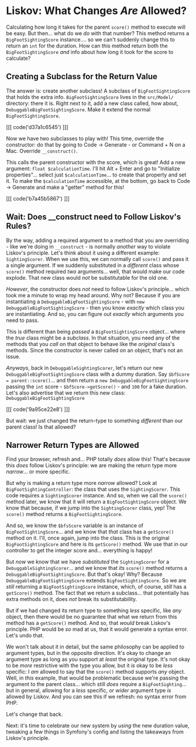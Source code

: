 # Liskov: What Changes *Are* Allowed?

Calculating how long it takes for the parent `score()` method to execute will be
easy. But then... what do we *do* with that number? This method returns a
`BigFootSightingScore` instance.... so we can't suddenly change this to return
an `int` for the duration. How can this method return both the `BigFootSightingScore`
*and* info about how long it took for the score to calculate?

## Creating a Subclass for the Return Value

The answer is: create another subclass! A subclass of `BigFootSightingScore` that
holds the extra info. `BigFootSightingScore` lives in the `src/Model/` directory:
there it is. Right next to it, add a new class called, how about,
`DebuggableBigFootSightingScore`. Make it extend the normal `BigFootSightingScore`.

[[[ code('d37a1c6545') ]]]

Now we have two subclasses to play with! This time, override the constructor: do
that by going to Code -> Generate - or Command + N on a Mac. Override `__construct()`.

This calls the parent constructor with the score, which is great! Add a new
argument: `float $calculationTime`. I'll hit Alt + Enter and go to "Initialize
properties"... select just `$calculationTime`... to create that property and set
it. To make the `$calculationTime` accessible, at the bottom, go back to Code ->
Generate and make a "getter" method for this!

[[[ code('b7a45b5867') ]]]

## Wait: Does __construct need to Follow Liskov's Rules?

By the way, adding a required argument to a method that you are overriding - like
we're doing in `__construct` - is normally *another* way to violate Liskov's
principle. Let's think about it using a different example: `SightingScorer`. When
we use this, we can normally call `score()` and pass it a single argument. If
we suddenly substituted in a *different* class whose `score()` method required
*two* arguments... well, that would make our code explode. That new class would
*not* be substitutable for the old one.

*However*, the constructor does *not* need to follow Liskov's principle... which
took me a minute to wrap my head around. Why not? Because if you are instantiating
a `DebuggableBigFootSightingScore` - with `new DebuggableBigFootSightingScore` -
then you know *exactly* which class you are instantiating. And so, you can figure
out *exactly* which arguments you need to pass.

This is different than being *passed* a `BigFootSightingScore` object... where the
*true* class might be a *subclass*. In that situation, you need any of the methods
that you *call* on that object to behave like the *original* class's methods. Since
the constructor is never called on an object, that's not an issue.

*Anyways*, back in `DebuggableSightingScorer`, let's return our new
`DebuggableBigFootSightingScore` class with a dummy duration. Say `$bfScore =
parent::score()`... and then return a `new DebuggableBigFootSightingScore` passing
the `int` score - `$bfScore->getScore()` - and `100` for a fake duration. Let's
also advertise that we return this new class: `DebuggableBigFootSightingScore`

[[[ code('9a95ce22e8') ]]]

But wait: we just changed the return-type to something *different* than our parent
class! Is that allowed?

## Narrower Return Types are Allowed

Find your browser, refresh and... PHP totally *does* allow this! That's because
this *does* follow Liskov's principle: we are making the return type more
*narrow*... or more specific.

But why is making a return type more *narrow* allowed? Look at
`BigFootSightingController`: the class that uses the `SightingScorer`. This code
requires a `SightingScorer` instance. And so, when we call the `score()` method
later, we know that it will return a `BigFootSightingScore` object. We know that
because, if we jump into the `SightingScorer` class, yep! The `score()` method
returns a `BigFootSightingScore`.

And so, we know the `$bfsScore` variable is an instance of `BigFootSightingScore`...
and we know that *that* class has a `getScore()` method on it. I'll, once again,
jump into the class. This is the original `BigFootSightingScore` and here is its
`getScore()` method. We use that in our controller to get the integer score and...
everything is happy!

But *now* we know that we have *substituted* the `SightingScorer` for a
`DebuggableSightingScorer`... and we know that *its* `score()` method returns
a `DebuggableBigFootSightingScore`. But that's okay! Why? Because
`DebuggableBigFootSightingScore` extends `BigFootSightingScore`. So we are
*still* returning a `BigFootSightingScore` instance, which, of course, *still* has
a `getScore()` method. The fact that we return a subclass... that potentially
has extra methods on it, does *not* break its substitutability.

But if we had changed its return type to something *less* specific, like *any*
object, then there would be no guarantee that what we return from this method
has a `getScore()` method. And so, that *would* break Liskov's principle.
PHP would be *so* mad at us, that it would generate a syntax error. Let's undo that.

We won't talk about it in detail, but the same philosophy can be applied to
argument types, but in the opposite direction. It's okay to change an argument
type as long as you support at *least* the original type. It's not okay to be
*more* restrictive with the type you allow, but it *is* okay to be *less* specific:
I *am* allowed to say that the `score()` method supports *any* object. Well, in
*this* example, that would be problematic because we're passing the argument to
the parent class... which still *does* require a `BigFootSighting`... but in
general, allowing for a *less* specific, or *wider* argument type *is* allowed
by Liskov. And you can see this if we refresh: no syntax error from PHP.

Let's change that back.

Next: it's time to celebrate our new system by *using* the new duration value,
tweaking a few things in Symfony's config and listing the takeaways from
Liskov's principle.
